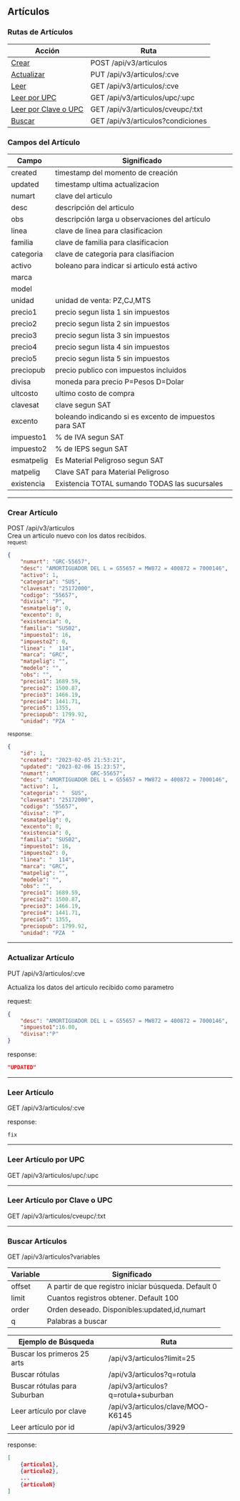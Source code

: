 ## Artículos

### Rutas de Artículos

| Acción                                                 | Ruta                               |
| ------------------------------------------------------ | ---------------------------------- |
| [Crear](#crear-artículo)                               | POST /api/v3/articulos             |
| [Actualizar](#actualizar-artículo)                     | PUT  /api/v3/articulos/:cve        |
| [Leer](#leer-artículo)                                 | GET  /api/v3/articulos/:cve        |
| [Leer por UPC](#leer-artículo-por-upc)                 | GET  /api/v3/articulos/upc/:upc    |
| [Leer por Clave o UPC](#leer-artículo-por-clave-o-upc) | GET  /api/v3/articulos/cveupc/:txt |
| [Buscar](#buscar-artículos)                            | GET  /api/v3/articulos?condiciones |


### Campos del Artículo

| Campo      | Significado                                            |
| ---------- | ------------------------------------------------------ |
| created    | timestamp del momento de creación                      |
| updated    | timestamp ultima actualizacion                         |
| numart     | clave del articulo                                     |
| desc       | descripción del articulo                               |
| obs        | descripción larga u observaciones del artículo         |
| linea      | clave de linea para clasificacion                      |
| familia    | clave de familia para clasificacion                    |
| categoria  | clave de categoria para clasifiacion                   |
| activo     | boleano para indicar si articulo está activo           |
| marca      |                                                        |
| model      |                                                        |
| unidad     | unidad de venta: PZ,CJ,MTS                             |
| precio1    | precio segun lista 1 sin impuestos                     |
| precio2    | precio segun lista 2 sin impuestos                     |
| precio3    | precio segun lista 3 sin impuestos                     |
| precio4    | precio segun lista 4 sin impuestos                     |
| precio5    | precio segun lista 5 sin impuestos                     |
| preciopub  | precio publico con impuestos incluidos                 |
| divisa     | moneda para precio P=Pesos D=Dolar                     |
| ultcosto   | ultimo costo de compra                                 |
| clavesat   | clave segun SAT                                        |
| excento    | boleando indicando si es excento de impuestos para SAT |
| impuesto1  | % de IVA segun SAT                                     |
| impuesto2  | % de IEPS segun SAT                                    |
| esmatpelig | Es Material Peligroso segun SAT                        |
| matpelig   | Clave SAT para Material Peligroso                      |
| existencia | Existencia TOTAL sumando TODAS las sucursales          |



---
### Crear Artículo
POST /api/v3/articulos  
Crea un articulo nuevo con los datos recibidos.  
<sub>request:
```json
{
    "numart": "GRC-55657",
    "desc": "AMORTIGUADOR DEL L = G55657 = MW872 = 400872 = 7000146",
    "activo": 1,
    "categoria": "SUS",
    "clavesat": "25172000",
    "codigo": "55657",
    "divisa": "P",
    "esmatpelig": 0,
    "excento": 0,
    "existencia": 0,
    "familia": "SUS02",
    "impuesto1": 16,
    "impuesto2": 0,
    "linea": "  114",
    "marca": "GRC",
    "matpelig": "",
    "modelo": "",
    "obs": "",
    "precio1": 1689.59,
    "precio2": 1500.87,
    "precio3": 1466.19,
    "precio4": 1441.71,
    "precio5": 1355,
    "preciopub": 1799.92,
    "unidad": "PZA  "
 ```

<sub>response:
```json
{
    "id": 1,
    "created": "2023-02-05 21:53:21",
    "updated": "2023-02-06 15:23:57",
    "numart": "           GRC-55657",
    "desc": "AMORTIGUADOR DEL L = G55657 = MW872 = 400872 = 7000146",
    "activo": 1,
    "categoria": "  SUS",
    "clavesat": "25172000",
    "codigo": "55657",
    "divisa": "P",
    "esmatpelig": 0,
    "excento": 0,
    "existencia": 0,
    "familia": "SUS02",
    "impuesto1": 16,
    "impuesto2": 0,
    "linea": "  114",
    "marca": "GRC",
    "matpelig": "",
    "modelo": "",
    "obs": "",
    "precio1": 1689.59,
    "precio2": 1500.87,
    "precio3": 1466.19,
    "precio4": 1441.71,
    "precio5": 1355,
    "preciopub": 1799.92,
    "unidad": "PZA  "
 ```



---
### Actualizar Artículo
PUT /api/v3/articulos/:cve

Actualiza los datos del articulo recibido como parametro

request:
```json
{
    "desc": "AMORTIGUADOR DEL L = G55657 = MW872 = 400872 = 7000146",
    "impuesto1":16.00,
    "divisa":"P"
}
```

response:
```json
"UPDATED"
```


---
### Leer Artículo
GET /api/v3/articulos/:cve

response:
```
fix
```

---
### Leer Artículo por UPC 
GET /api/v3/articulos/upc/:upc



---
### Leer Artículo por Clave o UPC
GET /api/v3/articulos/cveupc/:txt



---
### Buscar Artículos

GET /api/v3/articulos?variables

| Variable | Significado                                          |
| -------- | ---------------------------------------------------- |
| offset   | A partir de que registro iniciar búsqueda. Default 0 |
| limit    | Cuantos registros obtener. Default 100               |
| order    | Orden deseado. Disponibles:updated,id,numart         |
| q        | Palabras a buscar                                    |


| Ejemplo de Búsqueda          | Ruta                                |
| ---------------------------- | ----------------------------------- |
| Buscar los primeros 25 arts  | /api/v3/articulos?limit=25          |
| Buscar rótulas               | /api/v3/articulos?q=rotula          |
| Buscar rótulas para Suburban | /api/v3/articulos?q=rotula+suburban |
| Leer artículo por clave      | /api/v3/articulos/clave/MOO-K6145   |
| Leer artículo por id         | /api/v3/articulos/3929              |

response:
```json
[
    {articulo1},
    {articulo2},
    ...
    {articuloN}
]
```

